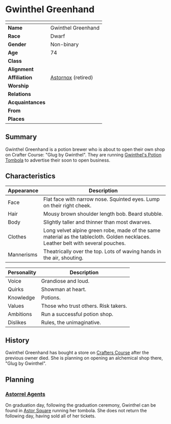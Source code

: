 # Gwinthel Greenhand

| []() | |
| --- | --- |
| **Name** | Gwinthel Greenhand |
| **Race** | Dwarf |
| **Gender** | Non-binary |
| **Age** | 74|
| **Class** | |
| **Alignment** | |
| **Affiliation** | [Astornox](../civilisations/kingdom-of-astor/organisations/astornox/astornox.md) (retired) |
| **Worship** | |
| **Relations** | |
| **Acquaintances** | |
| **From** | |
| **Places** | |

## Summary

Gwinthel Greenhand is a potion brewer who is about to open their own shop on Crafter Course: "Glug by Gwinthel". They are running [Gwinthel's Potion Tombola](../../campaigns/astorrel-agents/events/gwinthels-potion-tombola.md) to advertise their soon to open business.

## Characteristics

| Appearance | Description |
| --- | --- |
| Face | Flat face with narrow nose. Squinted eyes. Lump on their right cheek. |
| Hair | Mousy brown shoulder length bob. Beard stubble. |
| Body | Slightly taller and thinner than most dwarves. |
| Clothes | Long velvet alpine green robe, made of the same material as the tablecloth. Golden necklaces. Leather belt with several pouches. |
| Mannerisms | Theatrically over the top. Lots of waving hands in the air, shouting. |

| Personality | Description |
| --- | --- |
| Voice | Grandiose and loud. |
| Quirks | Showman at heart. |
| Knowledge | Potions. |
| Values | Those who trust others. Risk takers. |
| Ambitions | Run a successful potion shop. |
| Dislikes | Rules, the unimaginative. |

## History

Gwinthel Greenhand has bought a store on [Crafters Course](../places/streets/crafters-course.md) after the previous owner died. She is planning on opening an alchemical shop there, "Glug by Gwinthel".

## Planning

### [Astorrel Agents](../../campaigns/astorrel-agents/astorrel-agents.md)

On graduation day, following the graduation ceremony, Gwinthel can be found in [Astor Square](../places/structures/astor-square.md) running her tombola. She does not return the following day, having sold all of her tickets.

